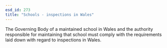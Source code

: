```yaml
---
esd_id: 273
title: "Schools - inspections in Wales"
---
```


The Governing Body of a maintained school in Wales and the authority responsible for maintaining that school must comply with the requirements laid down with regard to inspections in Wales.

